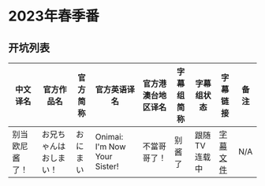 # 2023年春季番

## 开坑列表

| 中文译名 | 官方作品名 | 官方简称 | 官方英语译名 | 官方港澳台地区译名 | 字幕组简称 | 字幕组状态 | 字幕链接 | 备注 |
| ------- | ----------| -------- | ---------- | ----------------- | --------- | --------- | -------- | --- |
| 别当欧尼酱了！ | お兄ちゃんはおしまい！ | おにまい | Onimai: I'm Now Your Sister! | 不當哥哥了！ | 别酱了 | 跟随TV连载中 | [字幕文件](お兄ちゃんはおしまい！) | N/A |